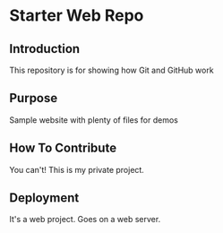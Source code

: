 # Starter Web Repo

## Introduction

This repository is for showing how Git and GitHub work

## Purpose

Sample website with plenty of files for demos

## How To Contribute

You can't! This is my private project.

## Deployment

It's a web project. Goes on a web server.